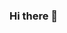 ### Hi there 👋

<!--

- 🔭 I’m currently working on improving my all-round coding skills.
- 🌱 I’m currently learning Jamstack and British Sign Language.
- 🤔 I’m looking for help with Markup
- 💬 Ask me about accessibility in website content  
- 📫 How to reach me: carolinebirkinshaw@outlook.com
- ⚡ Fun fact: My toddler can say 'stab' but not 'mummy'
-->
